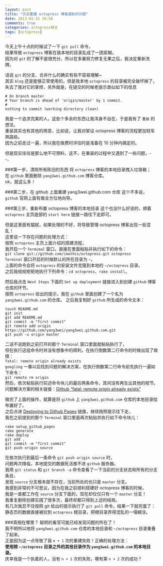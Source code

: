 ```yaml
---
layout: post
title: "灾后重建 octopress 博客遇到的问题"
date: 2013-01-31 16:58
comments: true
categories: octopress相关
tags: [octopress]
---
```

今天上午十点的时候试了一下 `git pull` 命令，  
结果导致 `octopress` 博客在我本地的目录乱成了一团浆糊，  
因为对 `git` 的了解不是很充分，所以在多番努力修复无果之后，我决定重新洗牌。  
<!-- more -->
话说 `git` 的分支、合并什么的确实有些不容易理解~  
其实 `blog` 还是能够正常使用的，但是我本地 `octopress` 的目录被完全破坏掉了，  
失去了我对它的掌控，另外就是，在提交的时候老提示类似如下的信息  
<pre><code># On branch master
# Your branch is ahead of 'origin/master' by 1 commit.
#
nothing to commit (working directory clean)</code></pre>
我是一个追求完美的人，这些个多余的东西让我浑身不自在，于是我有了 `重装` 的想法，  
重装其实也有其他的用意，比如说，让我对架设 octopress 博客的流程更加轻车熟路些。  
因为之前走过一遍，所以我在做费时评估时是准备在 10 分钟内搞定的。  

但是现实往往是那么地不可预料，这不，在重装的过程中又遇到了一些问题，- -、  

###第一步，清除所有陈旧的东西
将 `octopress` 博客的本地目录拽入垃圾箱；  
在 `github` 里面删除 `yang3wei.github.com` 博客仓库。  
ok，就这么多！  

###第二步，在 github 上面重建 yang3wei.github.com 仓库
这个不多说，`github` 官网上面有做全方位地向导。  

###第三步，重新布置 octopress 博客的本地目录
这个也没什么好说的，顺着 `octopress` 主页底部的 `start here` 链接一路往下走即可。  

但是这里面有猫腻，如果处理的不好，将导致管理 octopress 博客出现一些混乱！  
这里说一下存在问题的处理方式：  
按照 `octopress` 主页上面介绍的搭建流程，  
我开启一个 `Termimal` 窗口，直接在里面粘贴并执行如下的命令：  
`git clone git://github.com/imathis/octopress.git octopress`  
`Terminal` 窗口开启的时候默认的所在目录为 `~`，  
上面的命令会将 `octopress` 的安装文件克隆到本地的 `~/octopress` 目录。  
之后我规规矩矩地执行下列命令：`cd octopress`、`rake install`，  

然后我点击 `Next Steps` 下面的 `Set up deployment` 链接进入到创建 `github` 博客仓库的环节。  
按照 `octopress` 给出的提示，我在 `github` 里面创建了一个名为 `yang3wei.github.com` 的仓库。
之后我复制好 `github` 所生成的命令文本：
<pre><code>touch README.md
git init
git add README.md
git commit -m "first commit"
git remote add origin https://github.com/yang3wei/yang3wei.github.com.git
git push -u origin master
</code></pre>
二话不说跑到之前打开的那个 `Terminal` 窗口里面就粘贴执行了，  
但在执行这组命令时并没有想象中的顺利，在执行倒数第二行命令的时候出现了故障：  
`fatal: remote origin already exists`  
`googling` 一番以后找到问题的解决方案，在执行倒数第二行命令前先执行一遍如下命令：  
`git remote rm origin`  
然后，依次粘贴执行前述命令块儿的最后两条命令，其间没有再生出其他的枝节。  
问题解决方案的相关链接：[Github “fatal: remote origin already exists”](http://stackoverflow.com/questions/10904339/github-fatal-remote-origin-already-exists)

做完了上面的操作，就算是将 `github` 上 `yang3wei.github.com` 仓库的本地目录给布置好了。  
之后点进 [Deploying to Github Pages](http://octopress.org/docs/deploying/github/) 链接，继续按照提示往下走，  
我在之前提到的那个 `Terminal` 窗口里面再次粘贴并执行如下命令块儿：  
<pre><code>rake setup_github_pages
rake generate
rake deploy
git add .
git commit -m "first commit"
git push origin source
</code></pre>
在依次执行到最后一条命令 `git push origin source` 时，  
问题再次降临，本地提交的数据死活推不进 `github` 服务器。  
我用 `git status` 和 `git branch -a` 命令查看了一下当前的分支状态和所有的分支条目，  
发现 `source` 分支根本就不存在，当前所处的也只是 `master` 分支。  
我感到非常的不可思议，因为在我之前顺利搭建好 octopress 博客的时候，  
我是一直都工作在 `source` 分支下面的，现在却仅仅只有一个 `master` 分支！  
我重复删除创建实践了很多次，最终却都只得到上述的结局。  
有几次我忍不住按照 git 给出的提示执行了 `git pull` 命令，结果一下就完蛋了：  
静态页的数据直接被拉到 `octopress` 根目录，把根目录弄得混乱的一塌糊涂。   

###真相在哪里？
聪明的看官可能已经发现问题的所在了！  
我不明所以地将 `yang3wei.github.com` 仓库的本地目录和 `~/octopress` 目录重叠了起来。  
正是因为这一点导致了我 `n + 1` 次的重建失败！正确的处理方法：  
__使用除 `~/octopress` 目录之外的其他目录作为 `yang3wei.github.com` 的本地目录。__  
庆幸我是一个执着的人，没有 `n + 1` 次的失败，哪有第 `n + 2` 次的成功？  





